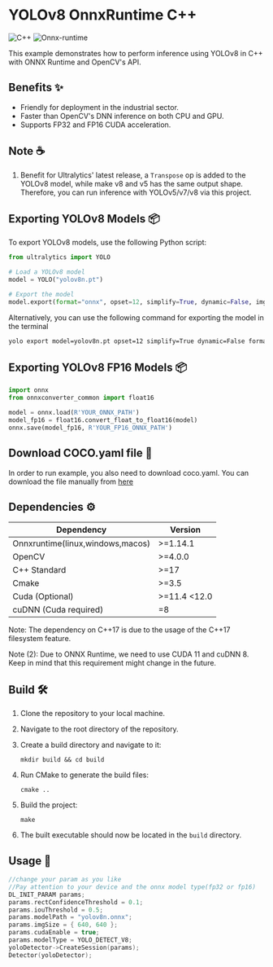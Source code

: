 # YOLOv8 OnnxRuntime C++

<img alt="C++" src="https://img.shields.io/badge/C++-17-blue.svg?style=flat&logo=c%2B%2B">
<img alt="Onnx-runtime" src="https://img.shields.io/badge/OnnxRuntime-717272.svg?logo=Onnx&logoColor=white">

This example demonstrates how to perform inference using YOLOv8 in C++ with ONNX Runtime and OpenCV's API.

## Benefits ✨

- Friendly for deployment in the industrial sector.
- Faster than OpenCV's DNN inference on both CPU and GPU.
- Supports FP32 and FP16 CUDA acceleration.

## Note :coffee:

1. Benefit for Ultralytics' latest release, a `Transpose` op is added to the YOLOv8 model, while make v8 and v5 has the same output shape. Therefore, you can run inference with YOLOv5/v7/v8 via this project.

## Exporting YOLOv8 Models 📦

To export YOLOv8 models, use the following Python script:

```python
from ultralytics import YOLO

# Load a YOLOv8 model
model = YOLO("yolov8n.pt")

# Export the model
model.export(format="onnx", opset=12, simplify=True, dynamic=False, imgsz=640)
```

Alternatively, you can use the following command for exporting the model in the terminal

```bash
yolo export model=yolov8n.pt opset=12 simplify=True dynamic=False format=onnx imgsz=640,640
```

## Exporting YOLOv8 FP16 Models 📦

```python
import onnx
from onnxconverter_common import float16

model = onnx.load(R'YOUR_ONNX_PATH')
model_fp16 = float16.convert_float_to_float16(model)
onnx.save(model_fp16, R'YOUR_FP16_ONNX_PATH')
```

## Download COCO.yaml file 📂

In order to run example, you also need to download coco.yaml. You can download the file manually from [here](https://raw.githubusercontent.com/ultralytics/ultralytics/main/ultralytics/cfg/datasets/coco.yaml)

## Dependencies ⚙️

| Dependency                       | Version        |
| -------------------------------- | -------------- |
| Onnxruntime(linux,windows,macos) | >=1.14.1       |
| OpenCV                           | >=4.0.0        |
| C++ Standard                     | >=17           |
| Cmake                            | >=3.5          |
| Cuda (Optional)                  | >=11.4  \<12.0 |
| cuDNN (Cuda required)            | =8             |

Note: The dependency on C++17 is due to the usage of the C++17 filesystem feature.

Note (2): Due to ONNX Runtime, we need to use CUDA 11 and cuDNN 8. Keep in mind that this requirement might change in the future.

## Build 🛠️

1. Clone the repository to your local machine.

2. Navigate to the root directory of the repository.

3. Create a build directory and navigate to it:

    ```console
    mkdir build && cd build
    ```

4. Run CMake to generate the build files:

    ```console
    cmake ..
    ```

5. Build the project:

    ```console
    make
    ```

6. The built executable should now be located in the `build` directory.

## Usage 🚀

```c++
//change your param as you like
//Pay attention to your device and the onnx model type(fp32 or fp16)
DL_INIT_PARAM params;
params.rectConfidenceThreshold = 0.1;
params.iouThreshold = 0.5;
params.modelPath = "yolov8n.onnx";
params.imgSize = { 640, 640 };
params.cudaEnable = true;
params.modelType = YOLO_DETECT_V8;
yoloDetector->CreateSession(params);
Detector(yoloDetector);
```
